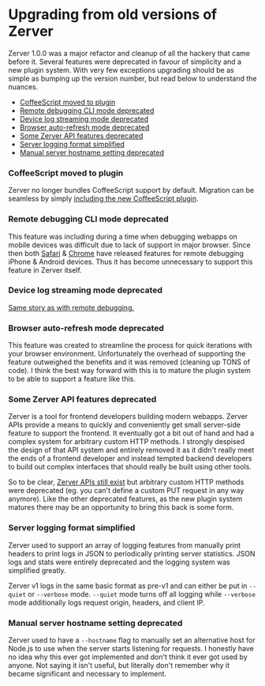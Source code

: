 Upgrading from old versions of Zerver
=====================================

Zerver 1.0.0 was a major refactor and cleanup of all the hackery that came before it. Several features were deprecated in favour of simplicity and a new plugin system. With very few exceptions upgrading should be as simple as bumping up the version number, but read below to understand the nuances.

* [CoffeeScript moved to plugin](#coffeescript-moved-to-plugin)
* [Remote debugging CLI mode deprecated](#remote-debugging-cli-mode-deprecated)
* [Device log streaming mode deprecated](#device-log-streaming-mode-deprecated)
* [Browser auto-refresh mode deprecated](#browser-auto-refresh-mode-deprecated)
* [Some Zerver API features deprecated](#some-zerver-api-features-deprecated)
* [Server logging format simplified](#server-logging-format-simplified)
* [Manual server hostname setting deprecated](#manual-server-hostname-setting-deprecated)

### CoffeeScript moved to plugin

Zerver no longer bundles CoffeeScript support by default. Migration can be seamless by simply [including the new CoffeeScript plugin](https://github.com/jairajs89/zerver-plugin-coffeescript).

### Remote debugging CLI mode deprecated

This feature was including during a time when debugging webapps on mobile devices was difficult due to lack of support in major browser. Since then both [Safari](https://developer.apple.com/library/safari/documentation/AppleApplications/Conceptual/Safari_Developer_Guide/GettingStarted/GettingStarted.html#//apple_ref/doc/uid/TP40007874-CH2-SW8) & [Chrome](https://developers.google.com/web/tools/chrome-devtools/debug/remote-debugging/remote-debugging) have released features for remote debugging iPhone & Android devices. Thus it has become unnecessary to support this feature in Zerver itself.

### Device log streaming mode deprecated

[Same story as with remote debugging.](#remote-debugging-cli-mode-deprecated)

### Browser auto-refresh mode deprecated

This feature was created to streamline the process for quick iterations with your browser environment. Unfortunately the overhead of supporting the feature outweighed the benefits and it was removed (cleaning up TONS of code). I think the best way forward with this is to mature the plugin system to be able to support a feature like this.

### Some Zerver API features deprecated

Zerver is a tool for frontend developers building modern webapps. Zerver APIs provide a means to quickly and conveniently get small server-side feature to support the frontend. It eventually got a bit out of hand and had a complex system for arbitrary custom HTTP methods. I strongly despised the design of that API system and entirely removed it as it didn't really meet the ends of a frontend developer and instead tempted backend developers to build out complex interfaces that should really be built using other tools.

So to be clear, [Zerver APIs still exist](README.md#zerver-apis) but arbitrary custom HTTP methods were deprecated (eg. you can't define a custom PUT request in any way anymore). Like the other deprecated features, as the new plugin system matures there may be an opportunity to bring this back is some form.

### Server logging format simplified

Zerver used to support an array of logging features from manually print headers to print logs in JSON to periodically printing server statistics. JSON logs and stats were entirely deprecated and the logging system was simplified greatly.

Zerver v1 logs in the same basic format as pre-v1 and can either be put in `--quiet` or `--verbose` mode. `--quiet` mode turns off all logging while `--verbose` mode additionally logs request origin, headers, and client IP.

### Manual server hostname setting deprecated

Zerver used to have a `--hostname` flag to manually set an alternative host for Node.js to use when the server starts listening for requests. I honestly have no idea why this ever got implemented and don't think it ever got used by anyone. Not saying it isn't useful, but literally don't remember why it became significant and necessary to implement.
